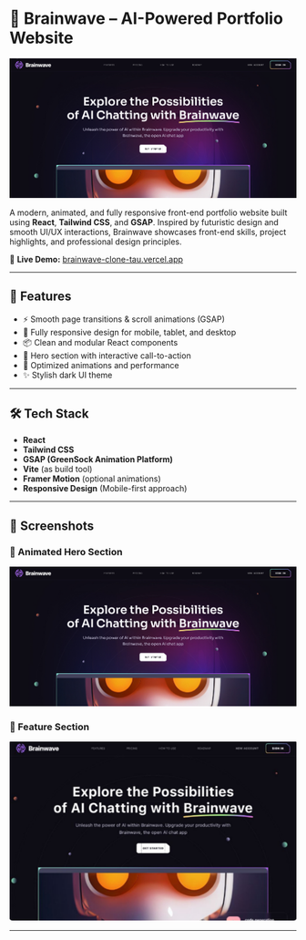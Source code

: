 # 🧠 Brainwave – AI-Powered Portfolio Website

![Brainwave Banner](./src/assets/brainwave3.png)

A modern, animated, and fully responsive front-end portfolio website built using **React**, **Tailwind CSS**, and **GSAP**. Inspired by futuristic design and smooth UI/UX interactions, Brainwave showcases front-end skills, project highlights, and professional design principles.

🔗 **Live Demo:** [brainwave-clone-tau.vercel.app](https://brainwave-clone-tau.vercel.app)

---

## 🚀 Features

- ⚡️ Smooth page transitions & scroll animations (GSAP)
- 🎨 Fully responsive design for mobile, tablet, and desktop
- 📦 Clean and modular React components
- 🎥 Hero section with interactive call-to-action
- 🔄 Optimized animations and performance
- ✨ Stylish dark UI theme

---

## 🛠 Tech Stack

- **React**
- **Tailwind CSS**
- **GSAP (GreenSock Animation Platform)**
- **Vite** (as build tool)
- **Framer Motion** (optional animations)
- **Responsive Design** (Mobile-first approach)

---

## 📸 Screenshots

### 🔹 Animated Hero Section
![Brainwave Screenshot 3](./src/assets/brainwave3.png)

### 🔹 Feature Section
![Brainwave Screenshot 1](./src/assets/brainwave1.png)

---


